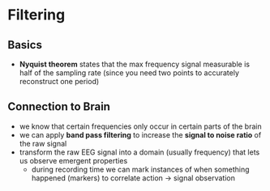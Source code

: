 # Filtering

## Basics
- **Nyquist theorem** states that the max frequency signal measurable is half of the sampling rate (since you need two points to accurately reconstruct one period)

## Connection to Brain
- we know that certain frequencies only occur in certain parts of the brain
- we can apply **band pass filtering** to increase the **signal to noise ratio** of the raw signal
- transform the raw EEG signal into a domain (usually frequency) that lets us observe emergent properties
	- during recording time we can mark instances of when something happened (markers) to correlate action -> signal observation